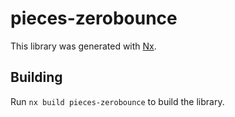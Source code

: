 # pieces-zerobounce

This library was generated with [Nx](https://nx.dev).

## Building

Run `nx build pieces-zerobounce` to build the library.
